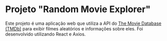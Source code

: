 # Projeto "Random Movie Explorer"

Este projeto é uma aplicação web que utiliza a API do [The Movie Database (TMDb)](https://www.themoviedb.org/) para exibir filmes aleatórios e informações sobre eles. Foi desenvolvido utilizando React e Axios.


